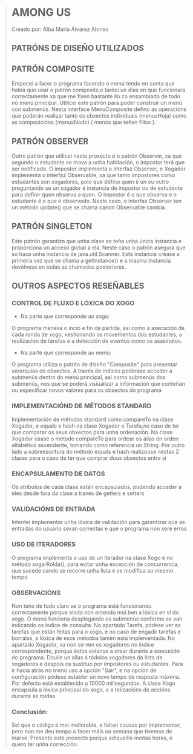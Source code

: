 > # AMONG US
> 
> Creado por: Alba María Álvarez Alonso
>
> ## PATRÓNS DE DISEÑO UTILIZADOS
>
> ## PATRÓN COMPOSITE
>
> Empecei a facer o programa facendo o menú tendo en conta que había que usar o patrón composite,e tardei un días en que funcionara correctamente xa que me fixen bastante lío co ensamblado de todo no menú principal. Utilicei este patrón para poder construir un menú con submenús. Nesta interface MenuComposite defino as operacións que poderán realizar tanto os obxectos individuais (menusHoja) como as composicións (menusNodo) ( menús que teñen fillos ).
>
> ## PATRÓN OBSERVER
>
> Outro patrón que utilicei neste proxecto é o patrón Observer, xa que segundo o estudante se mova a unha habitación, o impostor terá que ser notificado. O impostor implementa o interfaz Observer, e Xogador implementa o interfaz Observable, xa que tanto impostores como estudantes son xogadores, polo que defino quen é un ou outro preguntando se un xogador é instancia de impostor ou de estudante para definir quen observa a quen. O impostor é o que observa e o estudante é o que é observado. Neste caso, o interfaz Observer ten un método update() que se chama cando Observable cambia.
>   
> ## PATRÓN SINGLETON
>
> Este patrón garantiza que unha clase so teña unha única instancia e proporciona un acceso global a ela.
Neste caso o patrón asegura que so haxa unha instancia de java.util.Scanner. Esta instancia créase a primeira vez que se chama a getInstance() e a masma instancia devólvese en todas as chamadas posteriores.
>
> ## OUTROS ASPECTOS RESEÑABLES
>
> ### CONTROL DE FLUXO E LÓXICA DO XOGO 
>
> * Na parte que corresponde ao xogo: 
>
> O programa manexa o incio e fin da partida, así como a axecución de cada ronda de xogo, xestionando os movementos dos estudantes, a realización de tarefas e a detección de eventos como os asasinatos.
>
> * Na parte que corresponde ao menú: 
>
> O programa utiliza o patrón de diseño "Composite" para presentar xerarquías de obxectos. A través de índices poderase acceder a submenús dentro do menú principal, así como submenús dos submenús, nos que se poderá visiualizar a información que conteñan ou especificar novos valores para os obxectos do programa
>
> ### IMPLEMENTACIÓND DE MÉTODOS STANDARD
>       
> Implementación de métodos standard como compareTo na clase Xogador, e equals e hash na clase Xogador e Tarefa,no caso de ter que comparar os seus obxectos para unha ordenación. Na clase Xogador úsase o método compareTo para ordear os alias en orden alfabético ascendente, tomando como referencia un String.
Por outro lado a sobreescritura do método equals e hash realizouse nestas 2 clases para o caso de ter que comprar dous obxectos entre sí
>
>  ### ENCAPSULAMENTO DE DATOS
>
> Os atributos de cada clase están encapsulados, podendo acceder a eles desde fora da clase a través de getters e setters  
> 
>  ### VALIDACIÓNS DE ENTRADA
> 
> Intentei implementar unha lóxica de validación para garantizar que as entradas do usuario sexan correctas e que o programa non xere erros
> 
>  ### USO DE ITERADORES
>
> O programa implementa o uso de un iterador na clase Xogo e no método xogarRolda(), para evitar unha excepción de concurrencia, que sucede cando se recorre unha lista e se modifica ao mesmo tempo
>
>  ### OBSERVACIÓNS
>
> Non teño de todo claro se o programa está funcionando correctamente porque ainda non entendo moi ben a lóxica en si do xogo. O menú funciona desplegando os submenús conforme se van indicando os índice de consulta. No apartado Tarefa, pódese ver as tarefas que están feitas para o xogo, e no caso de engadir tarefas e borralas, a lóxica de esos métodos tamén está implementada. No apartado Xogador, xa non se ven os xogadores no índice correspondente, porque éstos estanse a crear durante a execución do programa. Doulle un alias á tódolos xogadores da lista de xogadores e despois os sustitúo por impostores ou estudantes.
Para ir hacia atrás no menú uso a opción "Sair", e na opción de configuración pódese establer un novo tempo de resposta máxima. Por defecto está establecido a 10000 milisegundos.
> A clase Xogo encapsula a lóxica principal do xogo, e  a relizacións de accións durante as roldas.
>
> ### Conclusión: 
>
> Sei que o código é moi mellorable, e faltan cousas por implementar, pero non me deu tempo a facer máis na semana que tivemos de marxe.
Presento este proxecto porque adiqueille moitas horas, e quero ter unha corrección.
> 
